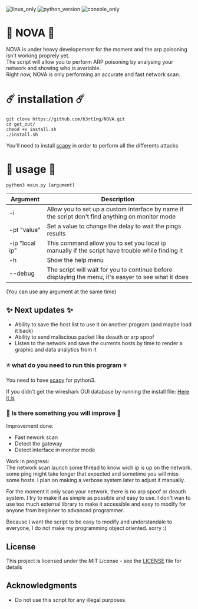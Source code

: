 ![linux_only](https://badgen.net/badge/made%20for/Linux/red) ![python_version](https://badgen.net/badge/python/3.7/yellow) ![console_only](https://badgen.net/badge/icon/terminal%20only/pink?icon=terminal&label)
# 🌌 NOVA 🌌
NOVA is under heavy developement for the moment and the arp poisoning isn't working proprely yet.  
The script will allow you to perform ARP poisoning by analysing your network and showing who is avariable.  
Right now, NOVA is only performing an accurate and fast network scan.
# ☄️ installation ☄️ 
```
git clone https://github.com/b3rt1ng/NOVA.git
cd get_out/
chmod +x install.sh
./install.sh
```  
You'll need to install [scapy](https://scapy.net/) in order to perform all the differents attacks
# 🌟 usage 🌟
```
python3 main.py [argument]
``` 
| Argument | Description |
| --- | --- |
| -i | Allow you to set up a custom interface by name if the script don't find anything on monitor mode |
| -pt "value" | Set a value to change the delay to wait the pings results |
| -ip "local ip" | This command allow you to set you local ip manually if the script have trouble while finding it |
| -h | Show the help menu |
| --debug | The script will wait for you to continue before displaying the menu, it's easyer to see what it does |  
  
  (You can use any argument at the same time)

## ✨ Next updates ✨
  
* Ability to save the host list to use it on another program (and maybe load it back)
* Ability to send maliscious packet like deauth or arp spoof
* Listen to the network and save the currents hosts by time to render a graphic and data analytics from it

### ⭐ what do you need to run this program ⭐

You need to have [scapy](https://scapy.net/) for python3.  

If you didn't get the wireshark OUI database by running the install file: 
[Here it is](https://gitlab.com/wireshark/wireshark/raw/master/manuf)

### 💫 Is there something you will improve 💫
Improvement done:  
- Fast nework scan
- Detect the gateway
- Detect interface in monitor mode  

Work in progress:  
The network scan launch some thread to know wich ip is up on the network. some ping might take longer that expected and sometime you will miss some hosts. I plan on making a verbose system later to adjust it manually.  
  
For the moment it only scan your network, there is no arp spoof or deauth system. I try to make it as simple as possible and easy to use. I don't wan to use too much external library to make it accessible and easy to modify for anyone from beginner to advanced programmer.  
  
Because I want the script to be easy to modify and understandale to everyone, I do not make my programming object oriented. sorry :(
## License

This project is licensed under the MIT License - see the [LICENSE](LICENSE) file for details

## Acknowledgments

* Do not use this script for any illegal purposes.

